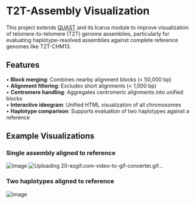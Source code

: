 # T2T-Assembly Visualization

This project extends [QUAST](https://github.com/ablab/quast) and its Icarus module to improve visualization of telomere-to-telomere (T2T) genome assemblies, particularly for evaluating haplotype-resolved assemblies against complete reference genomes like T2T-CHM13.

## Features

• **Block merging**: Combines nearby alignment blocks (< 50,000 bp)  
• **Alignment filtering**: Excludes short alignments (< 1,000 bp)  
• **Centromere handling**: Aggregates centromeric alignments into unified blocks  
• **Interactive ideogram**: Unified HTML visualization of all chromosomes  
• **Haplotype comparison**: Supports evaluation of two haplotypes against a reference  


## Example Visualizations
### Single assembly aligned to reference
![image](https://github.com/user-attachments/assets/672487a3-9a0f-4e56-a004-74fd36bf456c)
![Uploading 20-ezgif.com-video-to-gif-converter.gif…]()


### Two haplotypes aligned to reference
![image](https://github.com/user-attachments/assets/6af022d2-feb5-4609-ba72-a34331d46878)
